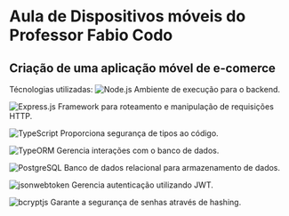 # Aula de Dispositivos móveis do Professor Fabio Codo
## Criação de uma aplicação móvel de e-comerce

Técnologias utilizadas:
![Node.js](https://img.shields.io/badge/Node.js-339933?style=for-the-badge&logo=nodedotjs&logoColor=white)
Ambiente de execução para o backend.

![Express.js](https://img.shields.io/badge/Express.js-000000?style=for-the-badge&logo=express&logoColor=white) 
Framework para roteamento e manipulação de requisições HTTP.

![TypeScript](https://img.shields.io/badge/TypeScript-007ACC?style=for-the-badge&logo=typescript&logoColor=white)
Proporciona segurança de tipos ao código.

![TypeORM](https://img.shields.io/badge/TypeORM-262627?style=for-the-badge&logo=typeorm&logoColor=white) 
Gerencia interações com o banco de dados.

![PostgreSQL](https://img.shields.io/badge/PostgreSQL-336791?style=for-the-badge&logo=postgresql&logoColor=white) 
Banco de dados relacional para armazenamento de dados.

![jsonwebtoken](https://img.shields.io/badge/JSONWebToken-000000?style=for-the-badge&logo=jsonwebtokens&logoColor=white) 
Gerencia autenticação utilizando JWT.

![bcryptjs](https://img.shields.io/badge/bcryptjs-00C7B7?style=for-the-badge&logo=lock&logoColor=white) 
Garante a segurança de senhas através de hashing.
